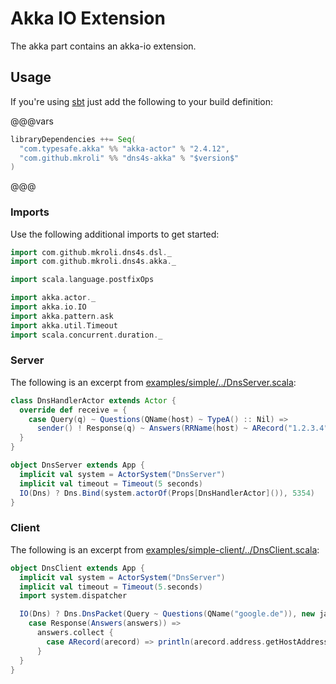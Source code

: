 Akka IO Extension
=================

The akka part contains an akka-io extension.

## Usage
If you're using [sbt] just add the following to your build definition:

@@@vars
```scala
libraryDependencies ++= Seq(
  "com.typesafe.akka" %% "akka-actor" % "2.4.12",
  "com.github.mkroli" %% "dns4s-akka" % "$version$"
)
```
@@@

### Imports
Use the following additional imports to get started:
```scala mdoc:silent
import com.github.mkroli.dns4s.dsl._
import com.github.mkroli.dns4s.akka._
```
```scala mdoc:invisible
import scala.language.postfixOps

import akka.actor._
import akka.io.IO
import akka.pattern.ask
import akka.util.Timeout
import scala.concurrent.duration._
```

### Server
The following is an excerpt from [examples/simple/../DnsServer.scala](https://github.com/mkroli/dns4s/blob/master/examples/simple/src/main/scala/com/github/mkroli/dns4s/examples/simple/DnsServer.scala):
```scala mdoc:silent
class DnsHandlerActor extends Actor {
  override def receive = {
    case Query(q) ~ Questions(QName(host) ~ TypeA() :: Nil) =>
      sender() ! Response(q) ~ Answers(RRName(host) ~ ARecord("1.2.3.4"))
  }
}

object DnsServer extends App {
  implicit val system = ActorSystem("DnsServer")
  implicit val timeout = Timeout(5 seconds)
  IO(Dns) ? Dns.Bind(system.actorOf(Props[DnsHandlerActor]()), 5354)
}
```

### Client
The following is an excerpt from [examples/simple-client/../DnsClient.scala](https://github.com/mkroli/dns4s/blob/master/examples/simple-client/src/main/scala/com/github/mkroli/dns4s/examples/simple/client/DnsClient.scala):
```scala mdoc:silent
object DnsClient extends App {
  implicit val system = ActorSystem("DnsServer")
  implicit val timeout = Timeout(5.seconds)
  import system.dispatcher

  IO(Dns) ? Dns.DnsPacket(Query ~ Questions(QName("google.de")), new java.net.InetSocketAddress("8.8.8.8", 53)) foreach {
    case Response(Answers(answers)) =>
      answers.collect {
        case ARecord(arecord) => println(arecord.address.getHostAddress)
      }
  }
}
```

[sbt]:http://scala-sbt.org/
